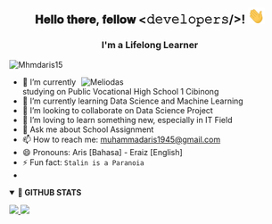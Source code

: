<div align="center"><h2> 𝐇𝐞𝐥𝐥𝐨 𝐭𝐡𝐞𝐫𝐞, 𝐟𝐞𝐥𝐥𝐨𝐰 <𝚍𝚎𝚟𝚎𝚕𝚘𝚙𝚎𝚛𝚜/>! <img src="https://github.com/ABSphreak/ABSphreak/blob/master/gifs/Hi.gif" width="30px"></h2></div>
<h3 align="center">I'm a Lifelong Learner</h3>
<p align="left"> <img src="https://komarev.com/ghpvc/?username=Mhmdaris15&label=Profile%20views&color=0e75b6&style=flat" alt="Mhmdaris15" /> </p>

<img src="https://wallpapercave.com/wp/wp5543313.jpg" alt="Meliodas" align="right" width="375" height="auto" />

- 🔭 I’m currently studying on Public Vocational High School 1 Cibinong
- 🌱 I’m currently learning Data Science and Machine Learning
- 👯 I’m looking to collaborate on Data Science Project
- 🤔 I’m loving to learn something new, especially in IT Field
- 💬 Ask me about School Assignment
- 📫 How to reach me: muhammadaris1945@gmail.com
- 😄 Pronouns: Aris [Bahasa] - Eraiz [English]
- ⚡ Fun fact: `Stalin is a Paranoia`
- 
<details open>	
  <summary><b>🤖 GITHUB STATS </b></summary>
<p align="left">
<a href="https://github.com/gilangadhan">
  <img height="180em" src="https://github-readme-stats-eight-theta.vercel.app/api?username=Mhmdaris15&show_icons=true&theme=algolia&include_all_commits=true&count_private=true"/>
  <img height="180em" src="https://github-readme-stats-eight-theta.vercel.app/api/top-langs/?username=Mhmdaris15&layout=compact&langs_count=8&theme=algolia"/>
</a>
</p>
</details>
